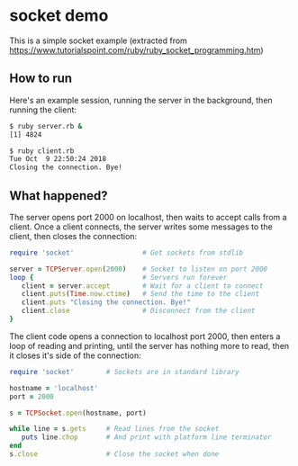 # socket demo

This is a simple socket example (extracted from https://www.tutorialspoint.com/ruby/ruby_socket_programming.htm)

## How to run
Here's an example session, running the server in the background, then running the client:
```Bash
$ ruby server.rb &
[1] 4824

$ ruby client.rb
Tue Oct  9 22:50:24 2018
Closing the connection. Bye!

```

## What happened?
The server opens port 2000 on localhost, then waits to accept calls from a client. Once a client connects, the server writes some messages to the client, then closes the connection:
```Ruby
require 'socket'                 # Get sockets from stdlib

server = TCPServer.open(2000)    # Socket to listen on port 2000
loop {                           # Servers run forever
   client = server.accept        # Wait for a client to connect
   client.puts(Time.now.ctime)   # Send the time to the client
   client.puts "Closing the connection. Bye!"
   client.close                  # Disconnect from the client
}
```

The client code opens a connection to localhost port 2000, then enters a loop of reading and printing, until the server has nothing more to read, then it closes it's side of the connection:
```Ruby
require 'socket'        # Sockets are in standard library

hostname = 'localhost'
port = 2000

s = TCPSocket.open(hostname, port)

while line = s.gets     # Read lines from the socket
   puts line.chop       # And print with platform line terminator
end
s.close                 # Close the socket when done
```